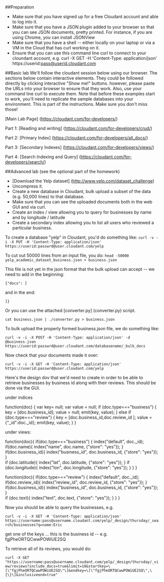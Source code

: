 ##Preparation
* Make sure that you have signed up for a free Cloudant account and able to log into it. 
* Make sure that you have a JSON plugin added to your browser so that you can see JSON documents, pretty printed.  For instance, if you are using Chrome, you can install JSONView
* Make sure that you have a shell -- either locally on your laptop or via a VM in the Cloud that has curl working on it.
* Ensure that you can use this command line curl to connect to your cloundant account, e.g.
curl -X GET -H 'Content-Type: application/json' https://userid:pass@userid.cloudant.com


##Basic lab
We'll follow the cloudant session below using our browser.  The sections below contain interactive elements.  They could be followed directly by clicking interactive "Show me!" buttons.  however, please paste the URLs into your browser to ensure that they work.  Also, use your command line curl to execute them.  Note that before these examples start to work, you'll need to replicate the sample databases into your environment.  This is part of the instructions.  Make sure you don't miss those!

[Main Lab Page] (https://cloudant.com/for-developers/)

Part 1: [Reading and writing] (https://cloudant.com/for-developers/crud/)

Part 2: [Primary Index] (https://cloudant.com/for-developers/all_docs/)

Part 3: [Secondary Indexes] (https://cloudant.com/for-developers/views/)

Part 4: [Search Indexing and Query] (https://cloudant.com/for-developers/search/)

##Advanced lab (see the optional part of the homework)
* [Download the Yelp dataset] (http://www.yelp.com/dataset_challenge)
* Uncompress it.  
* Create a new database in Cloudant, bulk upload a subset of the data (e.g. 50,000 lines) to that database.
* Make sure that you can see the uploaded documents both in the web GUI and via curl.  
* Create an index / view allowing you to query for businesses by name and by longitude / latitude
* Create a secondary index allowing you to list all users who reviewed a particular business.

To create a database "yelp" in Cloudant, you'd do something like:
`curl -v -i -X PUT -H 'Content-Type: application/json' https://userid:passwrd@user.cloudant.com/yelp`

To cut out 50000 lines from an input file, you do:
`head -50000 yelp_academic_dataset_business.json > business.json`

This file is not yet in the json format that the bulk upload can accept -- we need to add in the beginning:

`{"docs": [`

and in the end:

`]}`

Or you can use the attached [converter.py] (converter.py) script.


`cat business.json | ./converter.py > business.json`

To bulk upload the properly formed business.json file, we do something like:

`curl -v -i -X POST -H 'Content-Type: application/json' -d @business.json https://userid:passwrd@user.cloudant.com/databasename/_bulk_docs`

Now check that your documents made it over:

`curl -v -i -X GET -H 'Content-Type: application/json' https://userid:passwrd@user.cloudant.com/yelp`

Here's the design dov that we'd need to create in order to be able to retrieve businesses by business id along with their reviews. This should be done via the GUI.

under indices

function(doc) {
	var key= null; 
	var value = null; 
	if (doc.type==="business") { 
		key = [doc.business_id]; 
		value = null; 
		emit(key, value); 
	} else if (doc.type==="review") {
		key = [doc.business_id,doc.review_id ]; 
		value = {"_id":doc._id}; 
		emit(key, value);
	}
}


under views:

function(doc){
 if(doc.type==="business") {
	index("default", doc._id);
	if(doc.name){
		index("name", doc.name, {"store": "yes"});
	}
	if(doc.business_id){
		index("business_id", doc.business_id, {"store": "yes"});
	}					
	if (doc.latitude){
		index("lat", doc.latitude, {"store": "yes"});
	}
	if (doc.longitude){
		index("lon", doc.longitude, {"store": "yes"});
	}
 }
}


function(doc){
	if(doc.type==="review") {
		index("default", doc._id);
		if(doc.review_id){
			index("review_id", doc.review_id, {"store": "yes"});
		}
		if(doc.business_id){
			index("business_id", doc.business_id, {"store": "yes"});
	    }					
		if (doc.text){
			index("text", doc.text, {"store": "yes"});
		}
	}
}



Now you should be able to query the businesses, e.g.


`curl -v -i -X GET -H 'Content-Type: application/json' https://username:pass@username.cloudant.com/yelp/_design/thursday/_search/businesses?q=name:Eric`


get one of the keys ... this is the business id -- e.g. fgjPheORTQCwwPOWiUE2SQ

To retrieve all of its reviews, you would do:

`curl -X GET "https://username:pass@username.cloudant.com/yelp/_design/thursday/_view/reviews?include_docs=true&limit=10&startkey=\[\"fgjPheORTQCwwPOWiUE2SQ\"\]&endkey=\[\"fgjPheORTQCwwPOWiUE2SQ\",\{\}\]&inclusiveend=true"`




